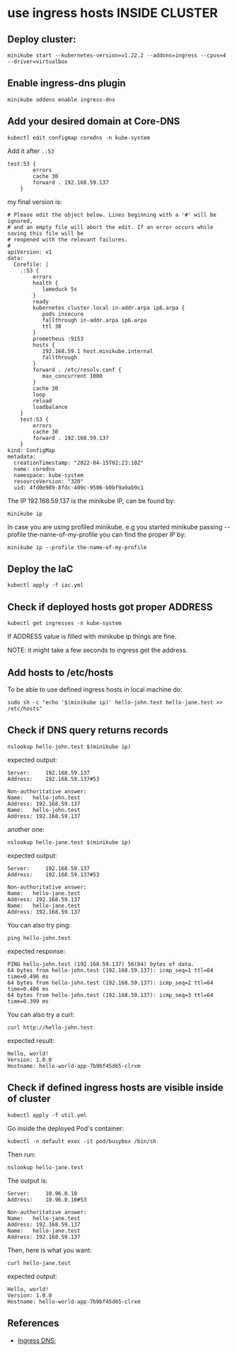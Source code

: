 # use ingress hosts INSIDE CLUSTER

## Deploy cluster:

```
minikube start --kubernetes-version=v1.22.2 --addons=ingress --cpus=4 --driver=virtualbox
```

## Enable ingress-dns plugin

```
minikube addons enable ingress-dns
```

## Add your desired domain at Core-DNS

```
kubectl edit configmap coredns -n kube-system
```

Add it after `.:53`

```
test:53 {
        errors
        cache 30
        forward . 192.168.59.137
    }
```

my final version is:

```
# Please edit the object below. Lines beginning with a '#' will be ignored,
# and an empty file will abort the edit. If an error occurs while saving this file will be
# reopened with the relevant failures.
#
apiVersion: v1
data:
  Corefile: |
    .:53 {
        errors
        health {
           lameduck 5s
        }
        ready
        kubernetes cluster.local in-addr.arpa ip6.arpa {
           pods insecure
           fallthrough in-addr.arpa ip6.arpa
           ttl 30
        }
        prometheus :9153
        hosts {
           192.168.59.1 host.minikube.internal
           fallthrough
        }
        forward . /etc/resolv.conf {
           max_concurrent 1000
        }
        cache 30
        loop
        reload
        loadbalance
    }
    test:53 {
        errors
        cache 30
        forward . 192.168.59.137
    }
kind: ConfigMap
metadata:
  creationTimestamp: "2022-04-15T02:23:10Z"
  name: coredns
  namespace: kube-system
  resourceVersion: "320"
  uid: 4fd0e989-8fdc-409c-9506-b0bf9a9ab9c1
```

The IP 192.168.59.137 is the minikube IP, can be found by:

```
minikube ip
```

In case you are using profiled minikube, e.g you started minikube passing --profile the-name-of-my-profile you can find the proper IP by:


```
minikube ip --profile the-name-of-my-profile
```

## Deploy the IaC

```
kubectl apply -f iac.yml
```

## Check if deployed hosts got proper ADDRESS

```
kubectl get ingresses -n kube-system
```

If ADDRESS value is filled with minikube ip things are fine.

NOTE: it might take a few seconds to ingress get the address.


## Add hosts to /etc/hosts

To be able to use defined ingress hosts in local machine do:

```
sudo sh -c "echo '$(minikube ip)' hello-john.test hello-jane.test >> /etc/hosts"
```

## Check if DNS query returns records

```
nslookup hello-john.test $(minikube ip)
```

expected output:

```
Server:		192.168.59.137
Address:	192.168.59.137#53

Non-authoritative answer:
Name:	hello-john.test
Address: 192.168.59.137
Name:	hello-john.test
Address: 192.168.59.137
```

another one:

```
nslookup hello-jane.test $(minikube ip)
```

expected output:

```
Server:		192.168.59.137
Address:	192.168.59.137#53

Non-authoritative answer:
Name:	hello-jane.test
Address: 192.168.59.137
Name:	hello-jane.test
Address: 192.168.59.137
```

You can also try ping:

```
ping hello-john.test
```

expected response:

```
PING hello-john.test (192.168.59.137) 56(84) bytes of data.
64 bytes from hello-john.test (192.168.59.137): icmp_seq=1 ttl=64 time=0.496 ms
64 bytes from hello-john.test (192.168.59.137): icmp_seq=2 ttl=64 time=0.486 ms
64 bytes from hello-john.test (192.168.59.137): icmp_seq=3 ttl=64 time=0.399 ms
```

You can also try a curl:

```
curl http://hello-john.test
```

expected result:

```
Hello, world!
Version: 1.0.0
Hostname: hello-world-app-7b9bf45d65-clrxm
```

## Check if defined ingress hosts are visible inside of cluster

```
kubectl apply -f util.yml
```

Go inside the deployed Pod's container:

```
kubectl -n default exec -it pod/busybox /bin/sh
```

Then run:

```
nslookup hello-jane.test
```

The output is:

```
Server:		10.96.0.10
Address:	10.96.0.10#53

Non-authoritative answer:
Name:	hello-jane.test
Address: 192.168.59.137
Name:	hello-jane.test
Address: 192.168.59.137
```

Then, here is what you want:

```
curl hello-jane.test
```

expected output:

```
Hello, world!
Version: 1.0.0
Hostname: hello-world-app-7b9bf45d65-clrxm
```


## References
- [Ingress DNS](https://minikube.sigs.k8s.io/docs/handbook/addons/ingress-dns/);



